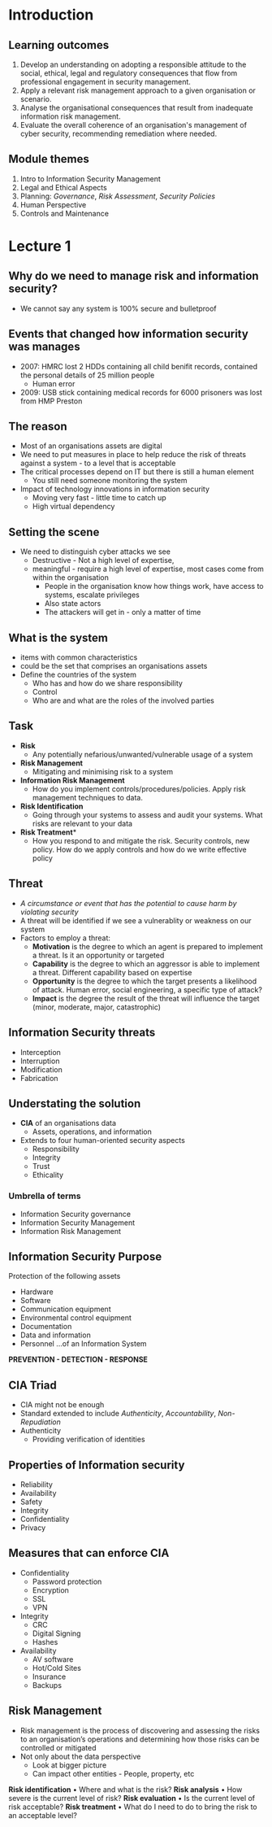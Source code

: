 # Introduction

## Learning outcomes
1. Develop an understanding on adopting a responsible attitude to the social, ethical, legal and regulatory
consequences that flow from professional engagement in security management.
2. Apply a relevant risk management approach to a given organisation or scenario.
3. Analyse the organisational consequences that result from inadequate information risk management.
4. Evaluate the overall coherence of an organisation's management of cyber security, recommending
remediation where needed.

## Module themes 
1. Intro to Information Security Management 
2. Legal and Ethical Aspects 
3. Planning: *Governance*, *Risk Assessment*, *Security Policies* 
4. Human Perspective 
5. Controls and Maintenance

# Lecture 1

## Why do we need to manage risk and information security?
- We cannot say any system is 100% secure and bulletproof

## Events that changed how information security was manages
- 2007: HMRC lost 2 HDDs containing all child benifit records, contained the personal details of 25 million people
	- Human error
- 2009: USB stick containing medical records for 6000 prisoners was lost from HMP Preston

## The reason
 - Most of an organisations assets are digital
 - We need to put measures in place to help reduce the risk of threats against a system - to a level that is acceptable
 -  The critical processes depend on IT but there is still a human element
	 - You still need someone monitoring the system
- Impact of technology innovations in information security 
	- Moving very fast - little time to catch up
	- High virtual dependency

## Setting the scene
- We need to distinguish cyber attacks we see
	- Destructive - Not a high level of expertise, 
	- meaningful - require a high level of expertise, most cases come from within the organisation
		- People in the organisation know how things work, have access to systems, escalate privileges
		- Also state actors
		- The attackers will get in - only a matter of time

## What is the system
- items with common characteristics
- could be the set that comprises an organisations assets
- Define the countries of the system
	- Who has and how do we share responsibility
	- Control
	- Who are and what are the roles of the involved parties

## Task
- **Risk**
	- Any potentially nefarious/unwanted/vulnerable usage of a system
- **Risk Management**
	- Mitigating and minimising risk to a system
- **Information Risk Management**
	- How do you implement controls/procedures/policies. Apply risk management techniques to data.
- **Risk Identification**
	- Going through your systems to assess and audit your systems. What risks are relevant to your data
- **Risk Treatment***
	- How you respond to and mitigate the risk. Security controls, new policy. How do we apply controls and how do we write effective policy

## Threat
- *A circumstance or event that has the potential to cause harm by violating security*
- A threat will be identified if we see a vulnerablity or weakness on our system
- Factors to employ a threat: 
	- **Motivation** is the degree to which an agent is prepared to implement a threat. Is it an opportunity or targeted
	- **Capability** is the degree to which an aggressor is able to implement a threat. Different capability based on expertise
	- **Opportunity** is the degree to which the target presents a likelihood of attack. Human error, social engineering, a specific type of attack?
	- **Impact** is the degree the result of the threat will influence the target (minor, moderate, major, catastrophic)

## Information Security threats
- Interception
- Interruption
- Modification
- Fabrication


## Understating the solution
- **CIA** of an organisations data
	- Assets, operations, and information
- Extends to four human-oriented security aspects 
	- Responsibility 
	- Integrity 
	- Trust 
	- Ethicality
### Umbrella of terms
- Information Security governance
- Information Security Management
- Information Risk Management

## Information Security Purpose 
Protection of the following assets 
- Hardware 
- Software 
- Communication equipment 
- Environmental control equipment 
- Documentation 
- Data and information 
- Personnel 
…of an Information System

**PREVENTION - DETECTION - RESPONSE**

## CIA Triad
- CIA might not be enough
- Standard extended to include *Authenticity*, *Accountability*, *Non-Repudiation*
- Authenticity
	- Providing verification of identities

## Properties of Information security
- Reliability
- Availability
- Safety
- Integrity
- Confidentiality
- Privacy

## Measures that can enforce CIA
- Confidentiality
	- Password protection
	- Encryption
	- SSL
	- VPN
- Integrity
	- CRC
	- Digital Signing
	- Hashes
- Availability 
	- AV software
	- Hot/Cold Sites
	- Insurance 
	- Backups

## Risk Management
- Risk management is the process of discovering and assessing the risks to an organisation’s operations and determining how those risks can be controlled or mitigated
- Not only about the data perspective
	- Look at bigger picture
	- Can impact other entities - People, property, etc

**Risk identification** • Where and what is the risk? 
**Risk analysis** • How severe is the current level of risk? 
**Risk evaluation** • Is the current level of risk acceptable? 
**Risk treatment** • What do I need to do to bring the risk to an acceptable level?